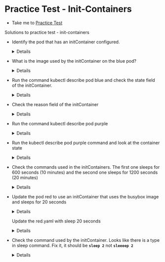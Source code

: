 # Practice Test - Init-Containers
  - Take me to [Practice Test](https://kodekloud.com/topic/practice-test-init-containers/)
  
Solutions to practice test - init-containers
- Identify the pod that has an initContainer configured.

  <details>

  ```
  $ kubectl get pods
  
  $ kubectl describe pods
  ```
  </details>
  
- What is the image used by the initContainer on the blue pod?
  
  <details>
  
   ```
  $ kubectl describe pods blue
  ```
  </details>
    
- Run the command kubectl describe pod blue and check the state field of the initContainer.

  <details>

  ```
  $ kubectl describe pod blue
  ```
  </details>
  
- Check the reason field of the initContainer
  
  <details>
  
   ```
  $ kubectl describe pod blue
  ```
  </details>
  
- Run the command kubectl describe pod purple
  
  <details>
  
   ```
  $ kubectl describe pod purple
  ```
  </details>
  
- Run the kubectl describe pod purple command and look at the container state
  
  <details>
  
   ```
  $ kubectl describe pod purple
  ```
  </details>
  
- Check the commands used in the initContainers. The first one sleeps for 600 seconds (10 minutes) and the second one sleeps for 1200 seconds (20 minutes)
  
  <details>
  
   ```
  $ kubectl describe pod purple
  ```
  </details>
  
- Update the pod red to use an initContainer that uses the busybox image and sleeps for 20 seconds
  
  <details>
  
   ```
  $ kubectl get pod red -o yaml > red.yaml
  $ kubectl delete pod red
  ```
  </details>
  
  Update the red.yaml with sleep 20 seconds
  
  <details>
  
   ```
  $ kubectl create -f red.yaml
  ```
  </details>
  
- Check the command used by the initContainer. Looks like there is a type in sleep command. Fix it, it should be **`sleep 2`** not **`sleeeep 2`**
  
  <details>
  
   ```
  $ kubectl describe pod orange
  $ kubectl get pod orange -o yaml > orange.yaml
  $ kubectl delete pod orange
  
  Update the orange.yaml with correct sleep command and recreate the pod
  $ kubectl create -f orange.yaml
  ```
 </details>
